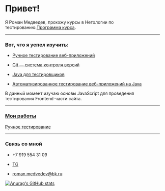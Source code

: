 # Привет!
Я Роман Медведев, прохожу курсы в Нетологии по тестированию.[Программа курса](https://netology.ru/programs/qa-middle#/lessons).
***
### Вот, что я успел изучить:

* [Ручное тестирование веб-приложений](https://drive.google.com/file/d/15Qj44OAhy159PKRVAJeruJ-D6UKCT8AB/view?usp=sharing)

* [Git — система контроля версий](https://drive.google.com/file/d/1jzpeY6Eso97nsLaQpe47vY6zTy86QCSu/view?usp=sharing)

* [Java для тестировщиков](https://drive.google.com/file/d/1LKID9Twtxnux1OMbEQjHID1WDydsTxQj/view?usp=sharing)

* [Автоматизированное
тестирование веб-приложений на
Java](https://drive.google.com/file/d/1xqUAYza1OMyUhjXYrVxTsseDBNLdYzgp/view?usp=sharing)
 
В данный момент изучаю основы JavaScript для проведения тестирования Frontend-части сайта.

***
### [Мои работы](https://github.com/RomanKZN?tab=repositories)

[Ручное тестирование](https://drive.google.com/drive/folders/1xaykNN44KpBSrH6br3SKy6oa-Lqeoxz2?usp=sharing)

***


### Связь со мной

* +7 919 554 31 09

* [TG](https://t.me/Roman_Med)

 * <a href="mailto:roman.medvedev@bk.ru">roman.medvedev@bk.ru</a>


[![Anurag's GitHub stats](https://github-readme-stats.vercel.app/api?username=RomanKZN&show_icons=true)](https://github.com/anuraghazra/github-readme-stats)